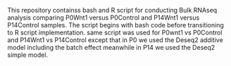 This repository containss bash and R script for conducting Bulk RNAseq analysis comparing P0Wnt1 versus P0Control and P14Wnt1 versus P14Control samples. The script begins with bash code before transitioning to R script implementation.
same script was used for P0wnt1 vs P0Control and P14Wnt1 vs P14Control except that in P0 we used the Deseq2 additive model including the batch effect meanwhile in P14 we used the Deseq2 simple model.
